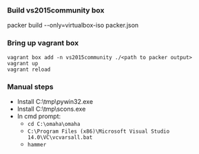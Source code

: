 ### Build vs2015community box
packer build --only=virtualbox-iso packer.json

### Bring up vagrant box
```
vagrant box add -n vs2015community ./<path to packer output>
vagrant up
vagrant reload
```

### Manual steps
* Install C:\tmp\pywin32.exe
* Install C:\tmp\scons.exe
* In cmd prompt:
  * `cd C:\omaha\omaha`
  * `C:\Program Files (x86)\Microsoft Visual Studio 14.0\VC\vcvarsall.bat`
  * `hammer`
